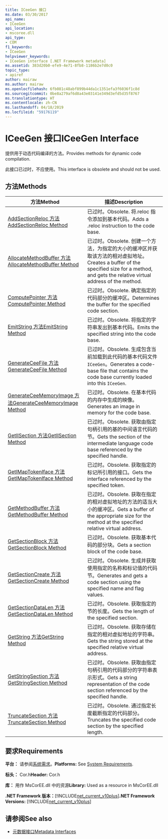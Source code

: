 ```yaml
---
title: ICeeGen 接口
ms.date: 03/30/2017
api_name:
- ICeeGen
api_location:
- mscoree.dll
api_type:
- COM
f1_keywords:
- ICeeGen
helpviewer_keywords:
- ICeeGen interface [.NET Framework metadata]
ms.assetid: 383d20b0-efe9-4e71-8fb8-1186b2e7d0c0
topic_type:
- apiref
author: mairaw
ms.author: mairaw
ms.openlocfilehash: 6fb081c48abf899b44da1c1351efa3f6036f1c8d
ms.sourcegitcommit: 0be8a279af6d8a43e03141e349d3efd5d35f8767
ms.translationtype: HT
ms.contentlocale: zh-CN
ms.lasthandoff: 04/18/2019
ms.locfileid: "59176119"
---
```

# <a name="iceegen-interface"></a><span data-ttu-id="07516-102">ICeeGen 接口</span><span class="sxs-lookup"><span data-stu-id="07516-102">ICeeGen Interface</span></span>
<span data-ttu-id="07516-103">提供用于动态代码编译的方法。</span><span class="sxs-lookup"><span data-stu-id="07516-103">Provides methods for dynamic code compilation.</span></span>  
  
 <span data-ttu-id="07516-104">此接口已过时，不应使用。</span><span class="sxs-lookup"><span data-stu-id="07516-104">This interface is obsolete and should not be used.</span></span>  
  
## <a name="methods"></a><span data-ttu-id="07516-105">方法</span><span class="sxs-lookup"><span data-stu-id="07516-105">Methods</span></span>  
  
|<span data-ttu-id="07516-106">方法</span><span class="sxs-lookup"><span data-stu-id="07516-106">Method</span></span>|<span data-ttu-id="07516-107">描述</span><span class="sxs-lookup"><span data-stu-id="07516-107">Description</span></span>|  
|------------|-----------------|  
|[<span data-ttu-id="07516-108">AddSectionReloc 方法</span><span class="sxs-lookup"><span data-stu-id="07516-108">AddSectionReloc Method</span></span>](../../../../docs/framework/unmanaged-api/metadata/iceegen-addsectionreloc-method.md)|<span data-ttu-id="07516-109">已过时。</span><span class="sxs-lookup"><span data-stu-id="07516-109">Obsolete.</span></span> <span data-ttu-id="07516-110">将.reloc 指令添加到基本代码。</span><span class="sxs-lookup"><span data-stu-id="07516-110">Adds a .reloc instruction to the code base.</span></span>|  
|[<span data-ttu-id="07516-111">AllocateMethodBuffer 方法</span><span class="sxs-lookup"><span data-stu-id="07516-111">AllocateMethodBuffer Method</span></span>](../../../../docs/framework/unmanaged-api/metadata/iceegen-allocatemethodbuffer-method.md)|<span data-ttu-id="07516-112">已过时。</span><span class="sxs-lookup"><span data-stu-id="07516-112">Obsolete.</span></span> <span data-ttu-id="07516-113">创建一个方法，为指定的大小的缓冲区并获取该方法的相对虚拟地址。</span><span class="sxs-lookup"><span data-stu-id="07516-113">Creates a buffer of the specified size for a method, and gets the relative virtual address of the method.</span></span>|  
|[<span data-ttu-id="07516-114">ComputePointer 方法</span><span class="sxs-lookup"><span data-stu-id="07516-114">ComputePointer Method</span></span>](../../../../docs/framework/unmanaged-api/metadata/iceegen-computepointer-method.md)|<span data-ttu-id="07516-115">已过时。</span><span class="sxs-lookup"><span data-stu-id="07516-115">Obsolete.</span></span> <span data-ttu-id="07516-116">确定指定的代码部分的缓冲区。</span><span class="sxs-lookup"><span data-stu-id="07516-116">Determines the buffer for the specified code section.</span></span>|  
|[<span data-ttu-id="07516-117">EmitString 方法</span><span class="sxs-lookup"><span data-stu-id="07516-117">EmitString Method</span></span>](../../../../docs/framework/unmanaged-api/metadata/iceegen-emitstring-method.md)|<span data-ttu-id="07516-118">已过时。</span><span class="sxs-lookup"><span data-stu-id="07516-118">Obsolete.</span></span> <span data-ttu-id="07516-119">将指定的字符串发出到基本代码。</span><span class="sxs-lookup"><span data-stu-id="07516-119">Emits the specified string into the code base.</span></span>|  
|[<span data-ttu-id="07516-120">GenerateCeeFile 方法</span><span class="sxs-lookup"><span data-stu-id="07516-120">GenerateCeeFile Method</span></span>](../../../../docs/framework/unmanaged-api/metadata/iceegen-generateceefile-method.md)|<span data-ttu-id="07516-121">已过时。</span><span class="sxs-lookup"><span data-stu-id="07516-121">Obsolete.</span></span> <span data-ttu-id="07516-122">生成包含当前加载到此代码的基本代码文件`ICeeGen`。</span><span class="sxs-lookup"><span data-stu-id="07516-122">Generates a code-base file that contains the code base currently loaded into this `ICeeGen`.</span></span>|  
|[<span data-ttu-id="07516-123">GenerateCeeMemoryImage 方法</span><span class="sxs-lookup"><span data-stu-id="07516-123">GenerateCeeMemoryImage Method</span></span>](../../../../docs/framework/unmanaged-api/metadata/iceegen-generateceememoryimage-method.md)|<span data-ttu-id="07516-124">已过时。</span><span class="sxs-lookup"><span data-stu-id="07516-124">Obsolete.</span></span> <span data-ttu-id="07516-125">在基本代码的内存中生成的映像。</span><span class="sxs-lookup"><span data-stu-id="07516-125">Generates an image in memory for the code base.</span></span>|  
|[<span data-ttu-id="07516-126">GetIlSection 方法</span><span class="sxs-lookup"><span data-stu-id="07516-126">GetIlSection Method</span></span>](../../../../docs/framework/unmanaged-api/metadata/iceegen-getilsection-method.md)|<span data-ttu-id="07516-127">已过时。</span><span class="sxs-lookup"><span data-stu-id="07516-127">Obsolete.</span></span> <span data-ttu-id="07516-128">获取由指定句柄引用的基的中间语言代码的节。</span><span class="sxs-lookup"><span data-stu-id="07516-128">Gets the section of the intermediate language code base referenced by the specified handle.</span></span>|  
|[<span data-ttu-id="07516-129">GetIMapTokenIface 方法</span><span class="sxs-lookup"><span data-stu-id="07516-129">GetIMapTokenIface Method</span></span>](../../../../docs/framework/unmanaged-api/metadata/iceegen-getimaptokeniface-method.md)|<span data-ttu-id="07516-130">已过时。</span><span class="sxs-lookup"><span data-stu-id="07516-130">Obsolete.</span></span> <span data-ttu-id="07516-131">获取指定的标记所引用的接口。</span><span class="sxs-lookup"><span data-stu-id="07516-131">Gets the interface referenced by the specified token.</span></span>|  
|[<span data-ttu-id="07516-132">GetMethodBuffer 方法</span><span class="sxs-lookup"><span data-stu-id="07516-132">GetMethodBuffer Method</span></span>](../../../../docs/framework/unmanaged-api/metadata/iceegen-getmethodbuffer-method.md)|<span data-ttu-id="07516-133">已过时。</span><span class="sxs-lookup"><span data-stu-id="07516-133">Obsolete.</span></span> <span data-ttu-id="07516-134">获取在指定的相对虚拟地址的方法的适当大小的缓冲区。</span><span class="sxs-lookup"><span data-stu-id="07516-134">Gets a buffer of the appropriate size for the method at the specified relative virtual address.</span></span>|  
|[<span data-ttu-id="07516-135">GetSectionBlock 方法</span><span class="sxs-lookup"><span data-stu-id="07516-135">GetSectionBlock Method</span></span>](../../../../docs/framework/unmanaged-api/metadata/iceegen-getsectionblock-method.md)|<span data-ttu-id="07516-136">已过时。</span><span class="sxs-lookup"><span data-stu-id="07516-136">Obsolete.</span></span> <span data-ttu-id="07516-137">获取基本代码的部分块。</span><span class="sxs-lookup"><span data-stu-id="07516-137">Gets a section block of the code base.</span></span>|  
|[<span data-ttu-id="07516-138">GetSectionCreate 方法</span><span class="sxs-lookup"><span data-stu-id="07516-138">GetSectionCreate Method</span></span>](../../../../docs/framework/unmanaged-api/metadata/iceegen-getsectioncreate-method.md)|<span data-ttu-id="07516-139">已过时。</span><span class="sxs-lookup"><span data-stu-id="07516-139">Obsolete.</span></span> <span data-ttu-id="07516-140">生成并获取使用指定的名称和标记值的代码节。</span><span class="sxs-lookup"><span data-stu-id="07516-140">Generates and gets a code section using the specified name and flag values.</span></span>|  
|[<span data-ttu-id="07516-141">GetSectionDataLen 方法</span><span class="sxs-lookup"><span data-stu-id="07516-141">GetSectionDataLen Method</span></span>](../../../../docs/framework/unmanaged-api/metadata/iceegen-getsectiondatalen-method.md)|<span data-ttu-id="07516-142">已过时。</span><span class="sxs-lookup"><span data-stu-id="07516-142">Obsolete.</span></span> <span data-ttu-id="07516-143">获取指定的节的长度。</span><span class="sxs-lookup"><span data-stu-id="07516-143">Gets the length of the specified section.</span></span>|  
|[<span data-ttu-id="07516-144">GetString 方法</span><span class="sxs-lookup"><span data-stu-id="07516-144">GetString Method</span></span>](../../../../docs/framework/unmanaged-api/metadata/iceegen-getstring-method.md)|<span data-ttu-id="07516-145">已过时。</span><span class="sxs-lookup"><span data-stu-id="07516-145">Obsolete.</span></span> <span data-ttu-id="07516-146">获取存储在指定的相对虚拟地址的字符串。</span><span class="sxs-lookup"><span data-stu-id="07516-146">Gets the string stored at the specified relative virtual address.</span></span>|  
|[<span data-ttu-id="07516-147">GetStringSection 方法</span><span class="sxs-lookup"><span data-stu-id="07516-147">GetStringSection Method</span></span>](../../../../docs/framework/unmanaged-api/metadata/iceegen-getstringsection-method.md)|<span data-ttu-id="07516-148">已过时。</span><span class="sxs-lookup"><span data-stu-id="07516-148">Obsolete.</span></span> <span data-ttu-id="07516-149">获取由指定句柄引用的代码部分的字符串表示形式。</span><span class="sxs-lookup"><span data-stu-id="07516-149">Gets a string representation of the code section referenced by the specified handle.</span></span>|  
|[<span data-ttu-id="07516-150">TruncateSection 方法</span><span class="sxs-lookup"><span data-stu-id="07516-150">TruncateSection Method</span></span>](../../../../docs/framework/unmanaged-api/metadata/iceegen-truncatesection-method.md)|<span data-ttu-id="07516-151">已过时。</span><span class="sxs-lookup"><span data-stu-id="07516-151">Obsolete.</span></span> <span data-ttu-id="07516-152">通过指定长度截断指定的代码部分。</span><span class="sxs-lookup"><span data-stu-id="07516-152">Truncates the specified code section by the specified length.</span></span>|  
  
## <a name="requirements"></a><span data-ttu-id="07516-153">要求</span><span class="sxs-lookup"><span data-stu-id="07516-153">Requirements</span></span>  
 <span data-ttu-id="07516-154">**平台：** 请参阅[系统需求](../../../../docs/framework/get-started/system-requirements.md)。</span><span class="sxs-lookup"><span data-stu-id="07516-154">**Platforms:** See [System Requirements](../../../../docs/framework/get-started/system-requirements.md).</span></span>  
  
 <span data-ttu-id="07516-155">**标头：** Cor.h</span><span class="sxs-lookup"><span data-stu-id="07516-155">**Header:** Cor.h</span></span>  
  
 <span data-ttu-id="07516-156">**库：** 用作 MsCorEE.dll 中的资源</span><span class="sxs-lookup"><span data-stu-id="07516-156">**Library:** Used as a resource in MsCorEE.dll</span></span>  
  
 <span data-ttu-id="07516-157">**.NET Framework 版本：**[!INCLUDE[net_current_v10plus](../../../../includes/net-current-v10plus-md.md)]</span><span class="sxs-lookup"><span data-stu-id="07516-157">**.NET Framework Versions:** [!INCLUDE[net_current_v10plus](../../../../includes/net-current-v10plus-md.md)]</span></span>  
  
## <a name="see-also"></a><span data-ttu-id="07516-158">请参阅</span><span class="sxs-lookup"><span data-stu-id="07516-158">See also</span></span>

- [<span data-ttu-id="07516-159">元数据接口</span><span class="sxs-lookup"><span data-stu-id="07516-159">Metadata Interfaces</span></span>](../../../../docs/framework/unmanaged-api/metadata/metadata-interfaces.md)
